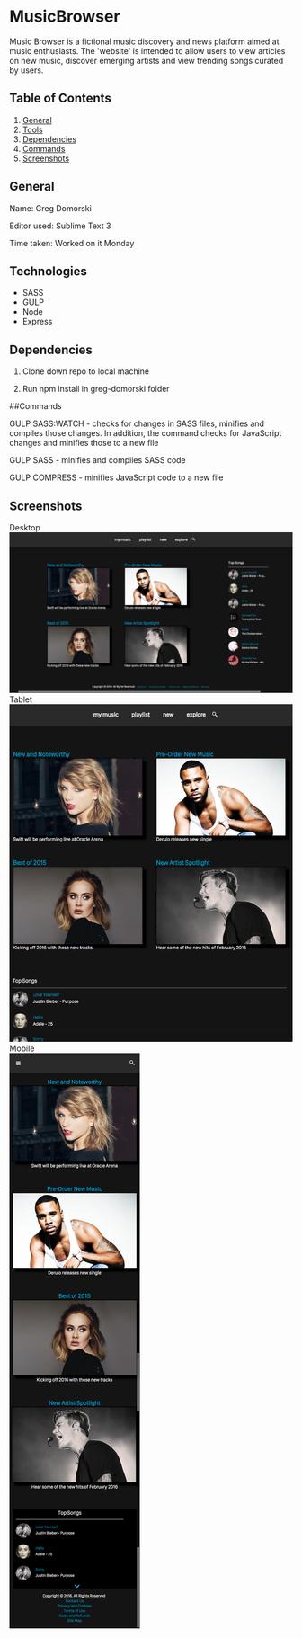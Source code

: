 # MusicBrowser

Music Browser is a fictional music discovery and news platform aimed at music enthusiasts. The 'website' is intended to allow users to view articles on new music, discover emerging artists and view trending songs curated by users.

## Table of Contents

1. [General](#General)
1. [Tools](#tools)
1. [Dependencies](#dependencies)
1. [Commands](#commands)
1. [Screenshots](#screenshots)

## General
Name: Greg Domorski

Editor used: Sublime Text 3

Time taken: Worked on it Monday

## Technologies

- SASS
- GULP
- Node
- Express

## Dependencies

1) Clone down repo to local machine

2) Run npm install in greg-domorski folder

##Commands

GULP SASS:WATCH - checks for changes in SASS files, minifies and compiles those changes. In addition, the command checks for JavaScript changes and minifies those to a new file

GULP SASS - minifies and compiles SASS code

GULP COMPRESS - minifies JavaScript code to a new file

## Screenshots

Desktop <br />
![Alt text](./client/images/screenshots/desktop.png?raw=true "Optional Title")
Tablet <br />
![Alt text](./client/images/screenshots/tablet.png?raw=true "Optional Title")
Mobile <br />
![Alt text](./client/images/screenshots/mobile.png?raw=true "Optional Title")
